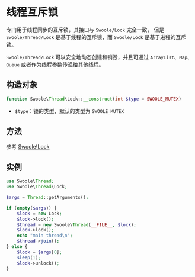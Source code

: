 # 线程互斥锁
专门用于线程同步的互斥锁，其接口与 `Swoole/Lock` 完全一致，
但是 `Swoole/Thread/Lock` 是基于线程的互斥锁，而 `Swoole/Lock` 是基于进程的互斥锁。


`Swoole/Thread/Lock` 可以安全地动态创建和销毁，并且可通过 `ArrayList`、`Map`、`Queue` 或者作为线程参数传递给其他线程。

## 构造对象

```php
function Swoole\Thread\Lock::__construct(int $type = SWOOLE_MUTEX)
```
- `$type`：锁的类型，默认的类型为 `SWOOLE_MUTEX`

## 方法
参考 [Swoole\Lock](memory/lock.md)

## 实例
```php
use Swoole\Thread;
use Swoole\Thread\Lock;

$args = Thread::getArguments();

if (empty($args)) {
    $lock = new Lock;
    $lock->lock();
    $thread = new Swoole\Thread(__FILE__, $lock);
    $lock->lock();
    echo "main thread\n";
    $thread->join();
} else {
    $lock = $args[0];
    sleep(1);
    $lock->unlock();
}

```
